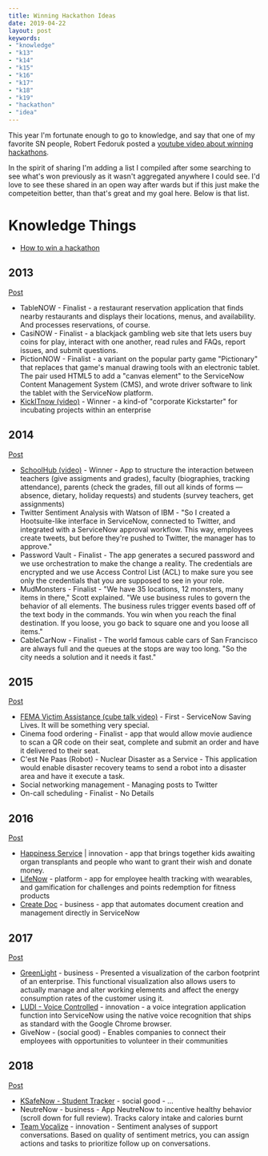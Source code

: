 ```yaml
---
title: Winning Hackathon Ideas
date: 2019-04-22
layout: post
keywords:
- "knowledge"
- "k13"
- "k14"
- "k15"
- "k16"
- "k17"
- "k18"
- "k19"
- "hackathon"
- "idea"
---
```


This year I'm fortunate enough to go to knowledge, and say that one of my favorite SN people, Robert Fedoruk posted a [youtube video about winning hackathons](https://www.youtube.com/watch?v=ctzX-ANG_Sk&feature=youtu.be).

In the spirit of sharing I'm adding a list I compiled after some searching to see what's won previously as it wasn't aggregated anywhere I could see.  I'd love to see these shared in an open way after wards but if this just make the competeition better, than that's great and my goal here.  Below is that list.

<!--more-->
# Knowledge Things

- [How to win a hackathon](https://community.servicenow.com/community?id=community_blog&sys_id=c15d2629dbd0dbc01dcaf3231f961987)

## 2013

[Post](https://web.archive.org/web/20130831022442/http://community.servicenow.com/blog/allanleinwand/createnow-hackathon-check-out-finalist-teams-apps)

- TableNOW - Finalist - a restaurant reservation application that finds nearby restaurants and displays their locations, menus, and availability. And processes reservations, of course.
- CasiNOW - Finalist - a blackjack gambling web site that lets users buy coins for play, interact with one another, read rules and FAQs, report issues, and submit questions.
- PictionNOW - Finalist - a variant on the popular party game "Pictionary" that replaces that game's manual drawing tools with an electronic tablet. The pair used HTML5 to add a "canvas element" to the ServiceNow Content Management System (CMS), and wrote driver software to link the tablet with the ServiceNow platform.
- [KickITnow (video)](https://youtu.be/NSWwunAHhjA) - Winner - a kind-of "corporate Kickstarter" for incubating projects within an enterprise

## 2014 

[Post](https://community.servicenow.com/community?id=community_blog&sys_id=a76caea1dbd0dbc01dcaf3231f961993)

- [SchoolHub (video)](https://vimeo.com/96734925) - Winner - App to structure the interaction between teachers (give assigments and grades), faculty (biographies, tracking attendance), parents (check the grades, fill out all kinds of forms — absence, dietary, holiday requests) and students (survey teachers, get assignments)
- Twitter Sentiment Analysis with Watson of IBM - "So I created a Hootsuite-like interface in ServiceNow, connected to Twitter, and integrated with a ServiceNow approval workflow. This way, employees create tweets, but before they're pushed to Twitter, the manager has to approve."
- Password Vault - Finalist - The app generates a secured password and we use orchestration to make the change a reality. The credentials are encrypted and we use Access Control List (ACL) to make sure you see only the credentials that you are supposed to see in your role. 
- MudMonsters - Finalist - "We have 35 locations, 12 monsters, many items in there," Scott explained. "We use business rules to govern the behavior of all elements. The business rules trigger events based off of the text body in the commands. You win when you reach the final destination. If you loose, you go back to square one and you loose all items." 
- CableCarNow - Finalist - The world famous cable cars of San Francisco are always full and the queues at the stops are way too long. "So the city needs a solution and it needs it fast."


## 2015

[Post](https://community.servicenow.com/community?id=community_blog&sys_id=0a3daae5dbd0dbc01dcaf3231f9619f9)

- [FEMA Victim Assistance (cube talk video)](https://youtu.be/Kpgqp1otikY?t=54) - First -  ServiceNow Saving Lives. It will be something very special.
- Cinema food ordering - Finalist - app that would allow movie audience to scan a QR code on their seat, complete and submit an order and have it delivered to their seat.
- C'est Ne Paas (Robot) - Nuclear Disaster as a Service - This application would enable disaster recovery teams to send a robot into a disaster area and have it execute a task.
- Social networking management - Managing posts to Twitter
- On-call scheduling - Finalist - No Details

## 2016 

[Post](https://community.servicenow.com/community?id=community_blog&sys_id=26ac6625dbd0dbc01dcaf3231f96191d)

- [Happiness Service](https://www.linium.com/research/news-updates/vote-team-smiles-to-win-servicenow-knowledge16-hackathon) | innovation - app that brings together kids awaiting organ transplants and people who want to grant their wish and donate money. 
- [LifeNow](https://www.youtube.com/watch?v=4MbyvYW_bvk&feature=youtu.be) - platform - app for employee health tracking with wearables, and gamification for challenges and points redemption for fitness products 
- [Create Doc](https://www.youtube.com/watch?v=jP99ityPijU&feature=youtu.be) - business - app that automates document creation and management directly in ServiceNow 

## 2017

[Post](https://community.servicenow.com/community?id=community_blog&sys_id=193daae5dbd0dbc01dcaf3231f96193d)

- [GreenLight](https://thewhitespace.io/blog/knowledge17-hackathon-greenlight/) - business - Presented a visualization of the carbon footprint of an enterprise. This functional visualization also allows users to actually manage and alter working elements and affect the energy consumption rates of the customer using it.
- [LUDI - Voice Controlled](https://github.com/CloudPires/LUDI) - innovation - a voice integration application function into ServiceNow using the native voice recognition that ships as standard with the Google Chrome browser.
- GiveNow - (social good) - Enables companies to connect their employees with opportunities to volunteer in their communities 

## 2018

[Post](https://community.servicenow.com/community?id=community_blog&sys_id=2213cba6dbbd13002b6dfb651f9619b1)

- [KSafeNow - Student Tracker](https://www.youtube.com/watch?v=CkzSssZCJTo) - social good - ... 
- NeutreNow - business - App NeutreNow to incentive healthy behavior (scroll down for full review). Tracks calory intake and calories burnt 
- [Team Vocalize](https://www.apnews.com/13a8fbf57e3500578146b42e597f40a0) - innovation - Sentiment analyses of support conversations. Based on quality of sentiment metrics, you can assign actions and tasks to prioritize follow up on conversations. 

